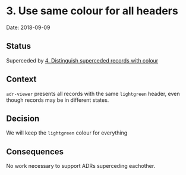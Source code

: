# 3. Use same colour for all headers

Date: 2018-09-09

## Status

Superceded by [4. Distinguish superceded records with colour](0004-distinguish-superceded-records-with-colour.md)

## Context

`adr-viewer` presents all records with the same `lightgreen` header, even though records may be in different states.

## Decision

We will keep the `lightgreen` colour for everything

## Consequences

No work necessary to support ADRs superceding eachother.
